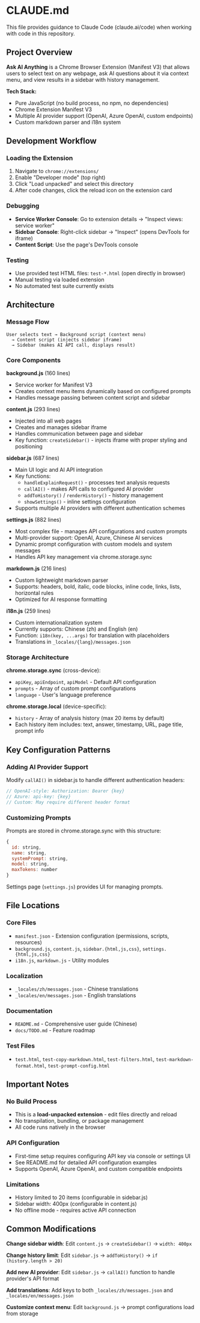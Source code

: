 # CLAUDE.md

This file provides guidance to Claude Code (claude.ai/code) when working with code in this repository.

## Project Overview

**Ask AI Anything** is a Chrome Browser Extension (Manifest V3) that allows users to select text on any webpage, ask AI questions about it via context menu, and view results in a sidebar with history management.

**Tech Stack:**
- Pure JavaScript (no build process, no npm, no dependencies)
- Chrome Extension Manifest V3
- Multiple AI provider support (OpenAI, Azure OpenAI, custom endpoints)
- Custom markdown parser and i18n system

## Development Workflow

### Loading the Extension
1. Navigate to `chrome://extensions/`
2. Enable "Developer mode" (top right)
3. Click "Load unpacked" and select this directory
4. After code changes, click the reload icon on the extension card

### Debugging
- **Service Worker Console**: Go to extension details → "Inspect views: service worker"
- **Sidebar Console**: Right-click sidebar → "Inspect" (opens DevTools for iframe)
- **Content Script**: Use the page's DevTools console

### Testing
- Use provided test HTML files: `test-*.html` (open directly in browser)
- Manual testing via loaded extension
- No automated test suite currently exists

## Architecture

### Message Flow
```
User selects text → Background script (context menu)
  → Content script (injects sidebar iframe)
  → Sidebar (makes AI API call, displays result)
```

### Core Components

**background.js** (160 lines)
- Service worker for Manifest V3
- Creates context menu items dynamically based on configured prompts
- Handles message passing between content script and sidebar

**content.js** (293 lines)
- Injected into all web pages
- Creates and manages sidebar iframe
- Handles communication between page and sidebar
- Key function: `createSidebar()` - injects iframe with proper styling and positioning

**sidebar.js** (687 lines)
- Main UI logic and AI API integration
- Key functions:
  - `handleExplainRequest()` - processes text analysis requests
  - `callAI()` - makes API calls to configured AI provider
  - `addToHistory()` / `renderHistory()` - history management
  - `showSettings()` - inline settings configuration
- Supports multiple AI providers with different authentication schemes

**settings.js** (882 lines)
- Most complex file - manages API configurations and custom prompts
- Multi-provider support: OpenAI, Azure, Chinese AI services
- Dynamic prompt configuration with custom models and system messages
- Handles API key management via chrome.storage.sync

**markdown.js** (216 lines)
- Custom lightweight markdown parser
- Supports: headers, bold, italic, code blocks, inline code, links, lists, horizontal rules
- Optimized for AI response formatting

**i18n.js** (259 lines)
- Custom internationalization system
- Currently supports: Chinese (zh) and English (en)
- Function: `i18n(key, ...args)` for translation with placeholders
- Translations in `_locales/{lang}/messages.json`

### Storage Architecture

**chrome.storage.sync** (cross-device):
- `apiKey`, `apiEndpoint`, `apiModel` - Default API configuration
- `prompts` - Array of custom prompt configurations
- `language` - User's language preference

**chrome.storage.local** (device-specific):
- `history` - Array of analysis history (max 20 items by default)
- Each history item includes: text, answer, timestamp, URL, page title, prompt info

## Key Configuration Patterns

### Adding AI Provider Support
Modify `callAI()` in sidebar.js to handle different authentication headers:
```javascript
// OpenAI-style: Authorization: Bearer {key}
// Azure: api-key: {key}
// Custom: May require different header format
```

### Customizing Prompts
Prompts are stored in chrome.storage.sync with this structure:
```javascript
{
  id: string,
  name: string,
  systemPrompt: string,
  model: string,
  maxTokens: number
}
```

Settings page (`settings.js`) provides UI for managing prompts.

## File Locations

### Core Files
- `manifest.json` - Extension configuration (permissions, scripts, resources)
- `background.js`, `content.js`, `sidebar.{html,js,css}`, `settings.{html,js,css}`
- `i18n.js`, `markdown.js` - Utility modules

### Localization
- `_locales/zh/messages.json` - Chinese translations
- `_locales/en/messages.json` - English translations

### Documentation
- `README.md` - Comprehensive user guide (Chinese)
- `docs/TODO.md` - Feature roadmap

### Test Files
- `test.html`, `test-copy-markdown.html`, `test-filters.html`, `test-markdown-format.html`, `test-prompt-config.html`

## Important Notes

### No Build Process
- This is a **load-unpacked extension** - edit files directly and reload
- No transpilation, bundling, or package management
- All code runs natively in the browser

### API Configuration
- First-time setup requires configuring API key via console or settings UI
- See README.md for detailed API configuration examples
- Supports OpenAI, Azure OpenAI, and custom compatible endpoints

### Limitations
- History limited to 20 items (configurable in sidebar.js)
- Sidebar width: 400px (configurable in content.js)
- No offline mode - requires active API connection

## Common Modifications

**Change sidebar width**: Edit `content.js` → `createSidebar()` → `width: 400px`

**Change history limit**: Edit `sidebar.js` → `addToHistory()` → `if (history.length > 20)`

**Add new AI provider**: Edit `sidebar.js` → `callAI()` function to handle provider's API format

**Add translations**: Add keys to both `_locales/zh/messages.json` and `_locales/en/messages.json`

**Customize context menu**: Edit `background.js` → prompt configurations load from storage

